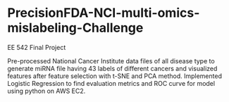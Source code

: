 # PrecisionFDA-NCI-multi-omics-mislabeling-Challenge
EE 542 Final Project

Pre-processed National Cancer Institute data files of all disease type to generate miRNA file having 43 labels of different cancers and visualized features after feature selection with t-SNE and PCA method.
Implemented Logistic Regression to find evaluation metrics and ROC curve for model using python on AWS EC2.
